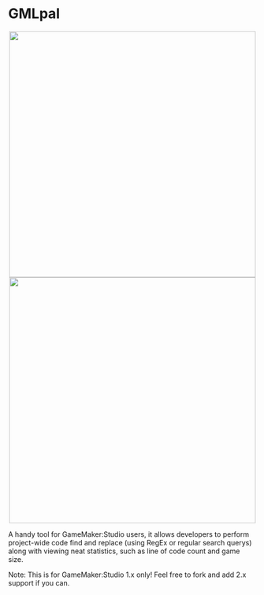 # GMLpal

<p align="center">
<img src="https://raw.githubusercontent.com/stuffbydavid/GMLpal/master/gmlpal1.png" width=500/>
<img src="https://raw.githubusercontent.com/stuffbydavid/GMLpal/master/gmlpal2.png" width=500/>
</p>

A handy tool for GameMaker:Studio users, it allows developers to perform project-wide code find and replace (using RegEx or regular search querys) along with viewing neat statistics, such as line of code count and game size.

Note: This is for GameMaker:Studio 1.x only! Feel free to fork and add 2.x support if you can.
